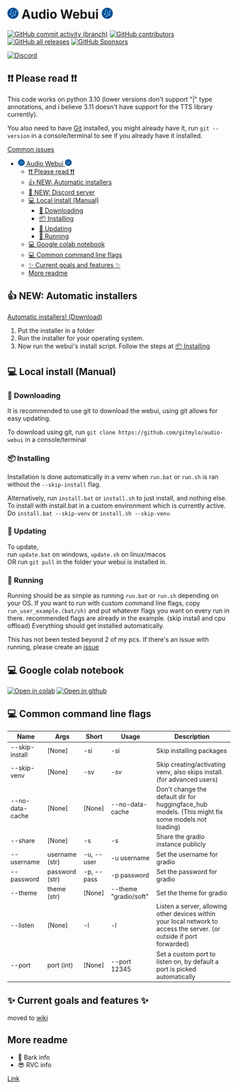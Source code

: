 # <img alt="logo" height="25" src="assets/logo.png" width="25"/> Audio Webui <img alt="logo" height="25" src="assets/logo.png" width="25"/>

[![GitHub commit activity (branch)](https://img.shields.io/github/commit-activity/t/gitmylo/audio-webui)](https://github.com/gitmylo/audio-webui/commits/master)
[![GitHub contributors](https://img.shields.io/github/contributors-anon/gitmylo/audio-webui)](https://github.com/gitmylo/audio-webui/graphs/contributors)
[![GitHub all releases](https://img.shields.io/github/downloads/gitmylo/audio-webui/total?label=installer%20downloads)](https://github.com/gitmylo/audio-webui/releases/tag/Installers)
[![GitHub Sponsors](https://img.shields.io/github/sponsors/gitmylo?label=github+sponsors+supporters)](https://github.com/sponsors/gitmylo)

[![Discord](https://img.shields.io/discord/1118525872882843711?style=flat&label=discord)](https://discord.gg/NB86C3Szkg)


## ❗❗ Please read ❗❗
This code works on python 3.10 (lower versions don't support "|" type annotations, and i believe 3.11 doesn't have support for the TTS library currently).

You also need to have [Git](https://git-scm.com/downloads) installed, you might already have it, run `git --version` in a console/terminal to see if you already have it installed.

[Common issues](https://github.com/gitmylo/audio-webui/wiki/common-issues)

<!-- TOC -->
* [<img alt="logo" height="15" src="assets/logo.png" width="15"/> Audio Webui <img alt="logo" height="15" src="assets/logo.png" width="15"/>](#img-altlogo-height25-srcassetslogopng-width25-audio-webui-img-altlogo-height25-srcassetslogopng-width25)
  * [❗❗ Please read ❗❗](#-please-read-)
  * [👍 NEW: Automatic installers](#-new--automatic-installers)
  * [💬 NEW: Discord server](#-new--discord-server)
  * [💻 Local install (Manual)](#-local-install--manual-)
    * [🔽 Downloading](#-downloading)
    * [📦 Installing](#-installing)
    * [🔼 Updating](#-updating)
    * [🏃‍ Running](#-running)
  * [💻 Google colab notebook](#-google-colab-notebook)
  * [💻 Common command line flags](#-common-command-line-flags)
  * [✨ Current goals and features ✨](#-current-goals-and-features-)
  * [More readme](#more-readme)
<!-- TOC -->

## 👍 NEW: Automatic installers
[Automatic installers! (Download)](https://github.com/gitmylo/audio-webui/releases/tag/Installers)
1. Put the installer in a folder
2. Run the installer for your operating system.
3. Now run the webui's install script. Follow the steps at [📦 Installing](#-installing)

## 💻 Local install (Manual)
### 🔽 Downloading
It is recommended to use git to download the webui, using git allows for easy updating.

To download using git, run `git clone https://github.com/gitmylo/audio-webui` in a console/terminal

### 📦 Installing
Installation is done automatically in a venv when `run.bat` or `run.sh` is ran without the `--skip-install` flag.

Alternatively, run `install.bat` or `install.sh` to just install, and nothing else. To install with install.bat in a custom environment which is currently active. Do `install.bat --skip-venv` or `install.sh --skip-venv`.

### 🔼 Updating
To update,  
run `update.bat` on windows, `update.sh` on linux/macos  
OR run `git pull` in the folder your webui is installed in.

### 🏃‍ Running
Running should be as simple as running `run.bat` or `run.sh` depending on your OS.
If you want to run with custom command line flags, copy `run_user_example.(bat/sh)` and put whatever flags you want on every run in there. recommended flags are already in the example. (skip install and cpu offload)
Everything should get installed automatically.

This has not been tested beyond 2 of my pcs.
If there's an issue with running, please create an [issue](https://github.com/gitmylo/audio-webui/issues)

## 💻 Google colab notebook
[![Open in colab](https://colab.research.google.com/assets/colab-badge.svg)](https://colab.research.google.com/github/gitmylo/audio-webui/blob/master/audio_webui_colab.ipynb) [![Open in github](https://img.shields.io/badge/Github-Open%20file-green)](audio_webui_colab.ipynb)

## 💻 Common command line flags

| Name               | Args                                   | Short      | Usage                 | Description                                                                                                            |
|--------------------|----------------------------------------|------------|-----------------------|------------------------------------------------------------------------------------------------------------------------|
| --skip-install     | [None]                                 | -si        | -si                   | Skip installing packages                                                                                               |
| --skip-venv        | [None]                                 | -sv        | -sv                   | Skip creating/activating venv, also skips install. (for advanced users)                                                |
| --no-data-cache    | [None]                                 | [None]     | --no-data-cache       | Don't change the default dir for huggingface_hub models. (This might fix some models not loading)                      |
| --share            | [None]                                 | -s         | -s                    | Share the gradio instance publicly                                                                                     |
| --username         | username (str)                         | -u, --user | -u username           | Set the username for gradio                                                                                            |
| --password         | password (str)                         | -p, --pass | -p password           | Set the password for gradio                                                                                            |
| --theme            | theme (str)                            | [None]     | --theme "gradio/soft" | Set the theme for gradio                                                                                               |
| --listen           | [None]                                 | -l         | -l                    | Listen a server, allowing other devices within your local network to access the server. (or outside if port forwarded) |
| --port             | port (int)                             | [None]     | --port 12345          | Set a custom port to listen on, by default a port is picked automatically                                              |

## ✨ Current goals and features ✨
moved to [wiki](https://github.com/gitmylo/audio-webui/wiki/Features)

## More readme
* 🐶 Bark info
* 😎 RVC info

[Link](https://github.com/gitmylo/audio-webui/wiki/info)
